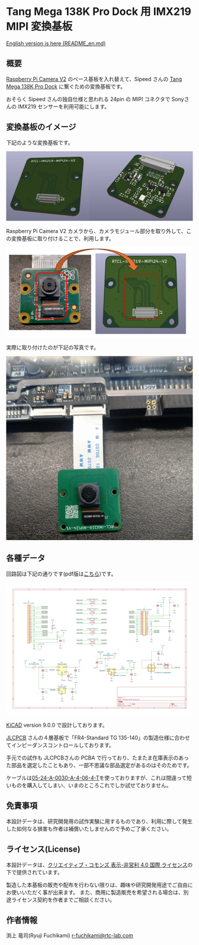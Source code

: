 # Tang Mega 138K Pro Dock 用 IMX219 MIPI 変換基板

[English version is here (README_en.md)](README_en.md)

## 概要

[Raspberry Pi Camera V2](https://raspberry-pi.ksyic.com/main/index/pdp.id/144/pdp.open/144) のベース基板を入れ替えて、Sipeed さんの [Tang Mega 138K Pro Dock](https://wiki.sipeed.com/hardware/en/tang/tang-mega-138k/mega-138k-pro.html) に繋ぐための変換基板です。

おそらく Sipeed さんの独自仕様と思われる 24pin の MIPI コネクタで Sonyさんの IMX219 センサーを利用可能にします。


## 変換基板のイメージ

下記のような変換基板です。

![3Dイメージ](images/3d_view.png)

Raspberry Pi Camera V2 カメラから、カメラモジュール部分を取り外して、この変換基板に取り付けることで、利用します。

![3Dイメージ](images/pi_camera_v2.png)

実際に取り付けたのが下記の写真です。

![3Dイメージ](images/imx219_mipi24_photo.jpg)


## 各種データ

回路図は下記の通りです(pdf版は[こちら](imx219_mipi24/imx219_mipi24.pdf))です。

![3Dイメージ](imx219_mipi24/imx219_mipi24.svg)

[KiCAD](https://www.kicad.org/) version 9.0.0 で設計しております。

[JLCPCB](https://jlcpcb.com/) さんの４層基板で「FR4-Standard TG 135-140」の製造仕様に合わせてインピーダンスコントロールしております。

手元での試作も JLCPCBさんの PCBA で行っており、たまたま在庫表示のあった部品を選定したこともあり、一部不思議な部品選定があるのはそのためです。

ケーブルは[05-24-A-0030-A-4-06-4-T](https://www.marutsu.co.jp/pc/i/46064636/)を使っておりますが、これは間違って短いものを購入してしまい、いまのところこれでしか試せておりません。


## 免責事項

本設計データは、研究開発用の試作実験に用するものであり、利用に際して発生した如何なる損害も作者は補償いたしませんので予めご了承ください。

## ライセンス(License)

本設計データは、[クリエイティブ・コモンズ 表示-非営利 4.0 国際 ライセンス](https://creativecommons.org/licenses/by-nc/4.0/deed.ja)の下で提供されています。

製造した本基板の販売や配布を行わない限りは、趣味や研究開発用途でご自由にお使いいただく事が出来ます。
また、商用に製造販売を希望される場合は、別途ライセンス契約を作者までご相談ください。


## 作者情報

渕上 竜司(Ryuji Fuchikami)
r-fuchikami@rtc-lab.com
